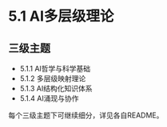 # 5.1 AI多层级理论

## 三级主题

- 5.1.1 AI哲学与科学基础
- 5.1.2 多层级映射理论
- 5.1.3 AI结构化知识体系
- 5.1.4 AI涌现与协作

每个三级主题下可继续细分，详见各自README。 
